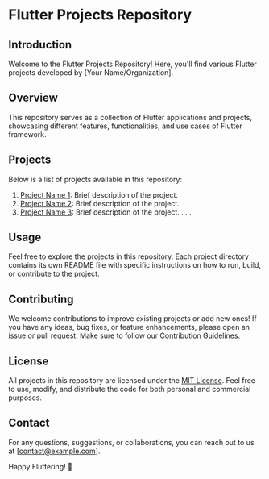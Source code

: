 # Flutter Projects Repository

## Introduction
Welcome to the Flutter Projects Repository! Here, you'll find various Flutter projects developed by [Your Name/Organization].

## Overview
This repository serves as a collection of Flutter applications and projects, showcasing different features, functionalities, and use cases of Flutter framework.

## Projects
Below is a list of projects available in this repository:

1. [Project Name 1](link_to_project_1): Brief description of the project.
2. [Project Name 2](link_to_project_2): Brief description of the project.
3. [Project Name 3](link_to_project_3): Brief description of the project.
   .
   .
   .

## Usage
Feel free to explore the projects in this repository. Each project directory contains its own README file with specific instructions on how to run, build, or contribute to the project.

## Contributing
We welcome contributions to improve existing projects or add new ones! If you have any ideas, bug fixes, or feature enhancements, please open an issue or pull request. Make sure to follow our [Contribution Guidelines](link_to_contribution_guidelines).

## License
All projects in this repository are licensed under the [MIT License](LICENSE). Feel free to use, modify, and distribute the code for both personal and commercial purposes.

## Contact
For any questions, suggestions, or collaborations, you can reach out to us at [contact@example.com].

Happy Fluttering! 🚀
